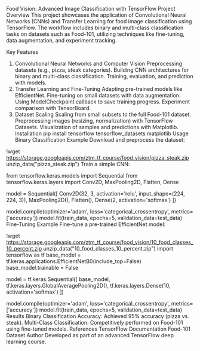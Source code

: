 Food Vision: Advanced Image Classification with TensorFlow
Project Overview
This project showcases the application of Convolutional Neural Networks (CNNs) and Transfer Learning for food image classification using TensorFlow. The workflow includes binary and multi-class classification tasks on datasets such as Food-101, utilizing techniques like fine-tuning, data augmentation, and experiment tracking.

Key Features
1. Convolutional Neural Networks and Computer Vision
Preprocessing datasets (e.g., pizza, steak categories).
Building CNN architectures for binary and multi-class classification.
Training, evaluation, and prediction with models.
2. Transfer Learning and Fine-Tuning
Adapting pre-trained models like EfficientNet.
Fine-tuning on small datasets with data augmentation.
Using ModelCheckpoint callback to save training progress.
Experiment comparison with TensorBoard.
3. Dataset Scaling
Scaling from small subsets to the full Food-101 dataset.
Preprocessing images (resizing, normalization) with TensorFlow Datasets.
Visualization of samples and predictions with Matplotlib.
Installation
pip install tensorflow tensorflow_datasets matplotlib
Usage
Binary Classification Example
Download and preprocess the dataset:

!wget https://storage.googleapis.com/ztm_tf_course/food_vision/pizza_steak.zip
unzip_data("pizza_steak.zip")
Train a simple CNN:

from tensorflow.keras.models import Sequential
from tensorflow.keras.layers import Conv2D, MaxPooling2D, Flatten, Dense

model = Sequential([
    Conv2D(32, 3, activation='relu', input_shape=(224, 224, 3)),
    MaxPooling2D(),
    Flatten(),
    Dense(2, activation='softmax')
])

model.compile(optimizer='adam', loss='categorical_crossentropy', metrics=['accuracy'])
model.fit(train_data, epochs=5, validation_data=test_data)
Fine-Tuning Example
Fine-tune a pre-trained EfficientNet model:

!wget https://storage.googleapis.com/ztm_tf_course/food_vision/10_food_classes_10_percent.zip
unzip_data("10_food_classes_10_percent.zip")
import tensorflow as tf
base_model = tf.keras.applications.EfficientNetB0(include_top=False)
base_model.trainable = False

model = tf.keras.Sequential([
    base_model,
    tf.keras.layers.GlobalAveragePooling2D(),
    tf.keras.layers.Dense(10, activation='softmax')
])

model.compile(optimizer='adam', loss='categorical_crossentropy', metrics=['accuracy'])
model.fit(train_data, epochs=5, validation_data=test_data)
Results
Binary Classification Accuracy: Achieved 95% accuracy (pizza vs. steak).
Multi-Class Classification: Competitively performed on Food-101 using fine-tuned models.
References
TensorFlow Documentation
Food-101 Dataset
Author
Developed as part of an advanced TensorFlow deep learning course.
